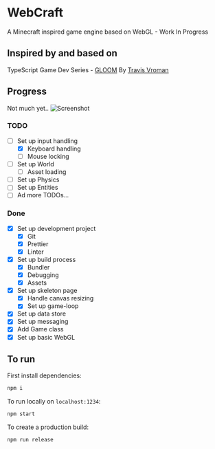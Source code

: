 # WebCraft

A Minecraft inspired game engine based on WebGL - Work In Progress

## Inspired by and based on

TypeScript Game Dev Series - [GLOOM](https://www.youtube.com/redirect?redir_token=r-7RGtn6INKqVcbnAsfkctrJ8qx8MTU5MDUyNDU3NkAxNTkwNDM4MTc2&q=https%3A%2F%2Fgithub.com%2Ftravisvroman%2Fgloom&v=Td7R3JLxa0o&event=video_description)
By [Travis Vroman](https://www.youtube.com/watch?v=PMvQQlx1L5w&list=PLv8Ddw9K0JPgdB1nl41SpcssTKskP2D5C)

## Progress

Not much yet..
![Screenshot](https://i.imgur.com/Sk57gid.jpg)

### TODO

- [ ] Set up input handling
  - [x] Keyboard handling
  - [ ] Mouse locking
- [ ] Set up World
  - [ ] Asset loading
- [ ] Set up Physics
- [ ] Set up Entities
- [ ] Ad more TODOs...

### Done

- [x] Set up development project
  - [x] Git
  - [x] Prettier
  - [x] Linter
- [x] Set up build process
  - [x] Bundler
  - [x] Debugging
  - [x] Assets
- [x] Set up skeleton page
  - [x] Handle canvas resizing
  - [x] Set up game-loop
- [x] Set up data store
- [x] Set up messaging
- [x] Add Game class
- [x] Set up basic WebGL

## To run

First install dependencies:

```sh
npm i
```

To run locally on `localhost:1234`:

```sh
npm start
```

To create a production build:

```sh
npm run release
```

